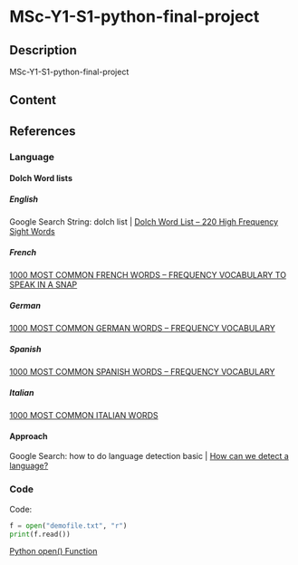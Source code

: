 # MSc-Y1-S1-python-final-project

## Description

MSc-Y1-S1-python-final-project

## Content



## References

### Language

#### Dolch Word lists

##### English

Google Search String: dolch list | [Dolch Word List – 220 High Frequency Sight Words](https://www.sess.ie/sites/default/files/Resources/Cirricular_Material/DolchWord_List_220.pdf)

##### French

[1000 MOST COMMON FRENCH WORDS – FREQUENCY VOCABULARY TO SPEAK IN A SNAP](https://strommeninc.com/1000-most-common-french-words-frequency-vocabulary/)

##### German

[1000 MOST COMMON GERMAN WORDS – FREQUENCY VOCABULARY](https://strommeninc.com/1000-most-common-german-words-frequency-vocabulary/)

##### Spanish

[1000 MOST COMMON SPANISH WORDS – FREQUENCY VOCABULARY](https://strommeninc.com/1000-most-common-spanish-words-frequency-vocabulary/)

##### Italian

[1000 MOST COMMON ITALIAN WORDS](https://1000mostcommonwords.com/1000-most-common-italian-words/)

#### Approach

Google Search: how to do language detection basic | [How can we detect a language?](https://towardsdatascience.com/how-to-do-language-detection-using-python-nltk-and-some-easy-statistics-6cec9a02148)

### Code

Code:

```python
f = open("demofile.txt", "r")
print(f.read())
```

[Python open() Function](https://www.w3schools.com/python/ref_func_open.asp)
